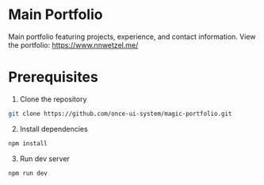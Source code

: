 # Main Portfolio

Main portfolio featuring projects, experience, and contact information.
View the portfolio: https://www.nnwetzel.me/

# Prerequisites
1. Clone the repository
```bash
git clone https://github.com/once-ui-system/magic-portfolio.git
```
2. Install dependencies

```bash
npm install
```

3. Run dev server
```bash
npm run dev
```